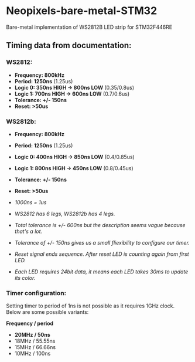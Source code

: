 # Neopixels-bare-metal-STM32
Bare-metal implementation of WS2812B LED strip for STM32F446RE

## Timing data from documentation:
### WS2812:
- **Frequency: 800kHz**
- **Period: 1250ns** (1.25us)
- **Logic 0: 350ns HIGH -> 800ns LOW** (0.35/0.8us)
- **Logic 1: 700ns HIGH -> 600ns LOW** (0.7/0.6us)
- **Tolerance: +/- 150ns**
- **Reset: >50us**

### WS2812b:
- **Frequency: 800kHz**
- **Period: 1250ns** (1.25us)
- **Logic 0: 400ns HIGH -> 850ns LOW** (0.4/0.85us)
- **Logic 1: 800ns HIGH -> 450ns LOW** (0.8/0.45us)
- **Tolerance: +/- 150ns**  
- **Reset: >50us**

- *1000ns = 1us*
- *WS2812 has 6 legs, WS2812b has 4 legs.*
- *Total tolerance is +/- 600ns but the description seems vague because that's a lot.*
- *Tolerance of +/- 150ns gives us a small fliexibility to configure our timer.*
- *Reset signal ends sequence. After reset LED is counting again from first LED.*
- *Each LED requires 24bit data, it means each LED takes 30ms to update its color.*

### Timer configuration:
Setting timer to period of 1ns is not possible as it requires 1GHz clock. Below are some possible variants:

**Frequency / period**
- **20MHz / 50ns**
- 18MHz / 55.55ns
- 15MHz / 66.66ns
- 10MHz / 100ns